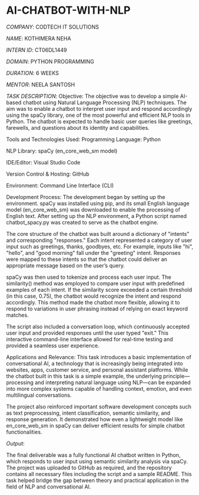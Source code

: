 # AI-CHATBOT-WITH-NLP

*COMPANY*: CODTECH IT SOLUTIONS

*NAME*: KOTHIMERA NEHA

*INTERN ID*: CT06DL1449

*DOMAIN*: PYTHON PROGRAMMING

*DURATION*: 6 WEEKS

*MENTOR*: NEELA SANTOSH

*TASK DESCRIPTION*: 
Objective:
The objective was to develop a simple AI-based chatbot using Natural Language Processing (NLP) techniques. The aim was to enable a chatbot to interpret user input and respond accordingly using the spaCy library, one of the most powerful and efficient NLP tools in Python. The chatbot is expected to handle basic user queries like greetings, farewells, and questions about its identity and capabilities.

Tools and Technologies Used:
Programming Language: Python

NLP Library: spaCy (en_core_web_sm model)

IDE/Editor: Visual Studio Code

Version Control & Hosting: GitHub

Environment: Command Line Interface (CLI)

Development Process:
The development began by setting up the environment. spaCy was installed using pip, and its small English language model (en_core_web_sm) was downloaded to enable the processing of English text. After setting up the NLP environment, a Python script named chatbot_spacy.py was created to serve as the chatbot engine.

The core structure of the chatbot was built around a dictionary of "intents" and corresponding "responses." Each intent represented a category of user input such as greetings, thanks, goodbyes, etc. For example, inputs like "hi", "hello", and "good morning" fall under the "greeting" intent. Responses were mapped to these intents so that the chatbot could deliver an appropriate message based on the user’s query.

spaCy was then used to tokenize and process each user input. The similarity() method was employed to compare user input with predefined examples of each intent. If the similarity score exceeded a certain threshold (in this case, 0.75), the chatbot would recognize the intent and respond accordingly. This method made the chatbot more flexible, allowing it to respond to variations in user phrasing instead of relying on exact keyword matches.

The script also included a conversation loop, which continuously accepted user input and provided responses until the user typed "exit." This interactive command-line interface allowed for real-time testing and provided a seamless user experience.

Applications and Relevance:
This task introduces a basic implementation of conversational AI, a technology that is increasingly being integrated into websites, apps, customer service, and personal assistant platforms. While the chatbot built in this task is a simple example, the underlying principle—processing and interpreting natural language using NLP—can be expanded into more complex systems capable of handling context, emotion, and even multilingual conversations.

The project also reinforced important software development concepts such as text preprocessing, intent classification, semantic similarity, and response generation. It demonstrated how even a lightweight model like en_core_web_sm in spaCy can deliver efficient results for simple chatbot functionalities.

*Output*:


The final deliverable was a fully functional AI chatbot written in Python, which responds to user input using semantic similarity analysis via spaCy. The project was uploaded to GitHub as required, and the repository contains all necessary files including the script and a sample README. This task helped bridge the gap between theory and practical application in the field of NLP and conversational AI.


